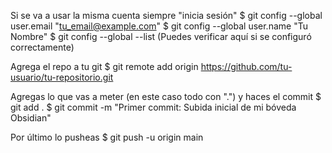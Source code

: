 Si se va a usar la misma cuenta siempre "inicia sesión"
$ git config --global user.email "tu_email@example.com"
$ git config --global user.name "Tu Nombre"
$ git config --global --list (Puedes verificar aquí si se configuró correctamente)

Agrega el repo a tu git
$ git remote add origin https://github.com/tu-usuario/tu-repositorio.git

Agregas lo que vas a meter (en este caso todo con ".") y haces el commit
$ git add .
$ git commit -m "Primer commit: Subida inicial de mi bóveda Obsidian"

Por último lo pusheas 
$ git push -u origin main